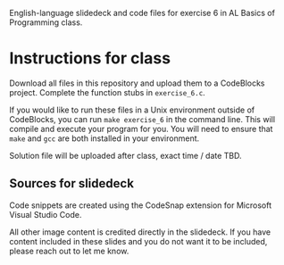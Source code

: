 English-language slidedeck and code files for exercise 6 in AL Basics of Programming class.

# Instructions for class

Download all files in this repository and upload them to a CodeBlocks project. Complete the function stubs in `exercise_6.c`. 

If you would like to run these files in a Unix environment outside of CodeBlocks, you can run `make exercise_6` in the command line. This will compile and execute your program for you. You will need to ensure that `make` and `gcc` are both installed in your environment. 

Solution file will be uploaded after class, exact time / date TBD.

## Sources for slidedeck

Code snippets are created using the CodeSnap extension for Microsoft Visual Studio Code.

All other image content is credited directly in the slidedeck. If you have content included in these slides and you do not want it to be included, please reach out to let me know.
